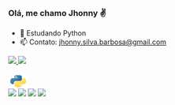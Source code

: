 ### Olá, me chamo Jhonny ✌

- 🌱 Estudando Python
- 📫 Contato: jhonny.silva.barbosa@gmail.com

<div>
  <a href="https://github.com/BarbosaJhonny">
  <img height="150em" src="https://github-readme-stats.vercel.app/api?username=BarbosaJhonny&show_icons=true&theme=midnight-purple&include_all_commits=true&count_private=true"/>
  <img height="120em" src="https://github-readme-stats.vercel.app/api/top-langs/?username=BarbosaJhonny&layout=compact&langs_count=7&theme=midnight-purple"/>
</div>

<div style="display: inline_block"><br>
  <img align="center" alt="Rafa-Python" height="30" width="40" src="https://raw.githubusercontent.com/devicons/devicon/master/icons/python/python-original.svg">
</div>

<div> 
 <a href="https://www.facebook.com/profile.php?id=100008415106242" target="_blank"><img src="https://img.shields.io/badge/Facebook-1877F2?style=for-the-badge&logo=facebook&logoColor=white" target="_blank"></a> 
  <a href="https://instagram.com/JhonnyBarbosa_" target="_blank"><img src="https://img.shields.io/badge/-Instagram-%23E4405F?style=for-the-badge&logo=instagram&logoColor=white" target="_blank"></a>
  <a href = "mailto:jhonny.silva.barbosa@gmail.com"><img src="https://img.shields.io/badge/-Gmail-%23333?style=for-the-badge&logo=gmail&logoColor=white" target="_blank"></a>
  <a href="https://www.linkedin.com/in/jhonny-barbosa-037306181" target="_blank"><img src="https://img.shields.io/badge/-LinkedIn-%230077B5?style=for-the-badge&logo=linkedin&logoColor=white" target="_blank"></a> 

</div>
